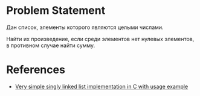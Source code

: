 # Problem Statement

Дан список, элементы которого являются целыми числами. 

Найти их произведение, если среди элементов нет нулевых элементов, в противном случае найти сумму.

# References

- [Very simple singly linked list implementation in C with usage example](https://gist.github.com/ArnonEilat/4470948)

